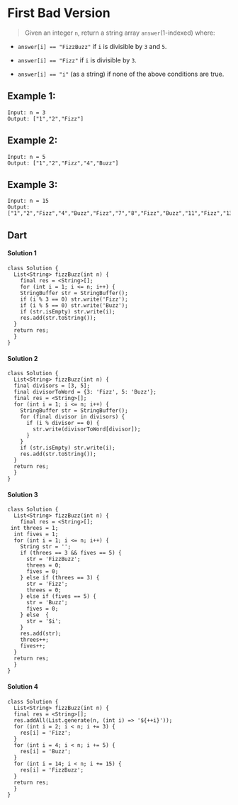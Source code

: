 # First Bad Version
>Given an integer `n`, return a string array `answer`(1-indexed) where: 

- `answer[i] == "FizzBuzz"` if `i` is divisible by `3` and `5`.

- `answer[i] == "Fizz"` if `i` is divisible by `3`.

- `answer[i] == "i"` (as a string) if none of the above conditions are true.


## Example 1:
```
Input: n = 3
Output: ["1","2","Fizz"]
```
## Example 2:
```
Input: n = 5
Output: ["1","2","Fizz","4","Buzz"]
```
## Example 3:
```
Input: n = 15
Output: ["1","2","Fizz","4","Buzz","Fizz","7","8","Fizz","Buzz","11","Fizz","13","14","FizzBuzz"]
```

## Dart
#### Solution 1
```
class Solution {
  List<String> fizzBuzz(int n) {
    final res = <String>[];
    for (int i = 1; i <= n; i++) {
    StringBuffer str = StringBuffer();
    if (i % 3 == 0) str.write('Fizz');
    if (i % 5 == 0) str.write('Buzz');
    if (str.isEmpty) str.write(i);
    res.add(str.toString());
  }
  return res;
  }
}
```

#### Solution 2
```
class Solution {
  List<String> fizzBuzz(int n) {
  final divisors = [3, 5];
  final divisorToWord = {3: 'Fizz', 5: 'Buzz'};
  final res = <String>[];
  for (int i = 1; i <= n; i++) {
    StringBuffer str = StringBuffer();
    for (final divisor in divisors) {
      if (i % divisor == 0) {
        str.write(divisorToWord[divisor]);
      }
    }
    if (str.isEmpty) str.write(i);
    res.add(str.toString());
  }
  return res;
  }
}
```
#### Solution 3
```
class Solution {
  List<String> fizzBuzz(int n) {
    final res = <String>[];
 int threes = 1;
  int fives = 1;
  for (int i = 1; i <= n; i++) {
    String str = '';
    if (threes == 3 && fives == 5) {
      str = 'FizzBuzz';
      threes = 0;
      fives = 0;
    } else if (threes == 3) {
      str = 'Fizz';
      threes = 0;
    } else if (fives == 5) {
      str = 'Buzz';
      fives = 0;
    } else  {
      str = '$i';
    }
    res.add(str);
    threes++;
    fives++;
  }
  return res;
  }
}
```
#### Solution 4
```
class Solution {
  List<String> fizzBuzz(int n) {
  final res = <String>[];
  res.addAll(List.generate(n, (int i) => '${++i}'));
  for (int i = 2; i < n; i += 3) {
    res[i] = 'Fizz';
  }
  for (int i = 4; i < n; i += 5) {
    res[i] = 'Buzz';
  }
  for (int i = 14; i < n; i += 15) {
    res[i] = 'FizzBuzz';
  }
  return res;
  }
}
```